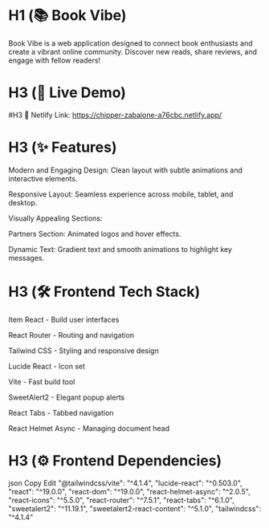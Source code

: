 # H1 (📚 **Book Vibe**)
Book Vibe is a web application designed to connect book enthusiasts and create a vibrant online community. Discover new reads, share reviews, and engage with fellow readers!

# H3 (🚀 Live Demo)
#H3 🔗 Netlify Link: https://chipper-zabaione-a76cbc.netlify.app/

# H3 (✨ Features)
Modern and Engaging Design: Clean layout with subtle animations and interactive elements.

Responsive Layout: Seamless experience across mobile, tablet, and desktop.

Visually Appealing Sections:

Partners Section: Animated logos and hover effects.

Dynamic Text: Gradient text and smooth animations to highlight key messages.

# H3 (🛠️ Frontend Tech Stack)
Item React - Build user interfaces

React Router - Routing and navigation

Tailwind CSS - Styling and responsive design

Lucide React - Icon set

Vite - Fast build tool

SweetAlert2 - Elegant popup alerts

React Tabs - Tabbed navigation

React Helmet Async - Managing document head

# H3 (⚙️ Frontend Dependencies)
json
Copy
Edit
"@tailwindcss/vite": "^4.1.4",
"lucide-react": "^0.503.0",
"react": "^19.0.0",
"react-dom": "^19.0.0",
"react-helmet-async": "^2.0.5",
"react-icons": "^5.5.0",
"react-router": "^7.5.1",
"react-tabs": "^6.1.0",
"sweetalert2": "^11.19.1",
"sweetalert2-react-content": "^5.1.0",
"tailwindcss": "^4.1.4"
